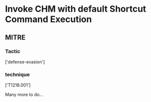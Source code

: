 # Invoke CHM with default Shortcut Command Execution

## MITRE

### Tactic
['defense-evasion']

### technique
['T1218.001']

Many more to do...

